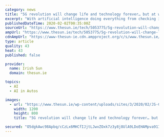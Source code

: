 ```yaml
---
category: news
title: "5G revolution will change life and technology forever… but at what cost?"
excerpt: "With artificial intelligence doing everything from checking in hotel guests to running robot ... We are creative and can adapt as we need to, so I think most people will embrace and enjoy the huge changes. DRIVERLESS cars will become a reality with the “oxygen” of 5G. A super-fast, stable data network means cars will be able to “talk ..."
publishedDateTime: 2020-02-02T00:35:00Z
sourceUrl: "https://www.thesun.ie/tech/5053775/5g-revolution-will-change-life-and-technology-forever-but-at-what-cost/"
ampUrl: "https://www.thesun.ie/tech/5053775/5g-revolution-will-change-life-and-technology-forever-but-at-what-cost/amp/"
cdnAmpUrl: "https://www-thesun-ie.cdn.ampproject.org/c/s/www.thesun.ie/tech/5053775/5g-revolution-will-change-life-and-technology-forever-but-at-what-cost/amp/"
type: article
quality: 43
heat: 43
published: false

provider:
  name: Irish Sun
  domain: thesun.ie

topics:
  - AI
  - AI in Autos

images:
  - url: "https://www.thesun.ie/wp-content/uploads/sites/3/2020/02/JS-COMP-SMART-FUTURE-1.jpg?strip=all&quality=100&w=1200&h=800&crop=1"
    width: 1200
    height: 800
    title: "5G revolution will change life and technology forever… but at what cost?"

secured: "O5dgkAwc98Apbq/cCzLx6MHCfIJjtLJwvZOxk7z3y8j8UlA9LDoEHAMpva91I711oW0rb+aNa+wVO7GF+0i0Blkn+T3JElOUIMsFzVR1AUh55zQ9WWn2SROopc+cTE/OOc7E17BljCOZRa7ZsQIr2xE0ewJ39Vx1sFeL33M9Ano+mEV4fv1lrTIbVtjE6Vy3IUqT6kC6puVJQwTJJlmOgF9uP0F7+xLHP+rnRYEW1Ca/6/QKtjLaLhb5C705ZxWf0x8wY0D7sL/3yZlZdkKp+uDjTUsH15F8xvXPx+GBAjun4GdMPuPWV4/Q/TwEkFHe;WgIQIs1l5DADFpOY8dgB0w=="
---
```


